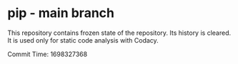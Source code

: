 # pip - main branch

This repository contains frozen state of the repository.
Its history is cleared. It is used only for static code
analysis with Codacy.

Commit Time: 1698327368